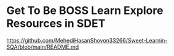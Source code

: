 # Get To Be BOSS Learn Explore Resources in SDET

https://github.com/MehediHasanShovon33266/Sweet-Learnin-SQA/blob/main/README.md
